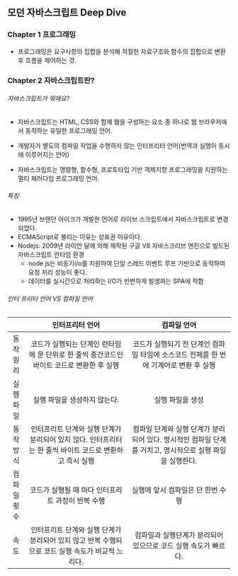 ## 모던 자바스크립트 Deep Dive



### Chapter 1 프로그래밍

- 프로그래밍은 요구사항의 집합을 분석해 적절한 자료구조와 함수의 집합으로 변환 후 흐름을 제어하는 것.



### Chapter 2 자바스크립트란?

###### 자바스크립트가 뭐에요?

- 자바스크립트는 HTML, CSS와 함께 웹을 구성하는 요소 중 하나로 웹 브라우저에서 동작하는 유일한 프로그래밍 언어.

- 개발자가 별도의 컴파일 작업을 수행하지 않는 인터프리터 언어(번역과 실행이 동시에 이루어지는 언어)

- 자바스크립트는 명령형, 함수형, 프로토타입 기반 객체지향 프로그래밍을 지원하는 멀티 패러다임 프로그래밍 언어.



###### 특징

- 1995년 브렌던 아이크가 개발한 언어로 라이브 스크립트에서 자바스크립트로 변경 되었다.
- ECMAScript로 불리는 이유는 상표권 이유이다.
- Nodejs: 2009년 라이언 달에 의해 제작된 구글 V8 자바스크리브 엔진으로 빌드된 자바스크립트 런타임 환경
  - node js는 비동기i/o를 지원하여 단일 스레드 이벤트 루프 기반으로 동작하여 요청 처리 성능이 좋다.
  - 데이터를 실시간으로 처리하는 I/O가 빈번하게 발생하는 SPA에 적합



###### 인터 프리터 언어 VS 컴파일 언어

|                  |                       인터프리터 언어                        |                         컴파일 언어                          |
| :--------------: | :----------------------------------------------------------: | :----------------------------------------------------------: |
|  동작<br />원리  | 코드가 실행되는 단계인 런타임에 문 단위로 한 줄씩 중간코드인 바이트 코드로 변환한 후 실행 | 코드가 실행되기 전 단계인 컴파일 타임에 소스코드 전체를 한 번에 기계어로 변환 후 실행 |
| 실행 <br />파일  |                 실행 파일을 생성하지 않는다.                 |                       실행 파일을 생성                       |
|  동작<br />방식  | 인터프리트 단계와 실행 단계가 분리되어 있지 않다. 인터프리터는 한 줄씩 바이트 코드로 변환하고 즉시 실행 | 컴파일 단계와 실행 단계가 분리되어 있다. 명시적인 컴파일 단계를 거치고, 명시적으로 실행 파일을 실행한다. |
| 컴파일<br />횟수 |      코드가 실행될 때 마다 인터프리트 과정이 반복 수행       |              실행에 앞서 컴파일은 단 한번 수행               |
|       속도       | 인터프리트 단계와 실행 단계가 분리되어 있지 않고 반복 수행되므로 코드 실행 속도가 비교적 느리다. | 컴파일과 실행단계가 분리되어 있으므로 코드 실행 속도가 빠르다. |

